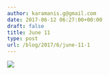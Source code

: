 ```yaml
---
author: karamanis.g@gmail.com
date: 2017-06-12 06:27:00+00:00
draft: false
title: June 11
type: post
url: /blog/2017/6/june-11-1
---
```


![](https://images.squarespace-cdn.com/content/v1/4f3f61bae4b063b909445965/1497205683697-M1YEBBS1DPZBNRZEQVY5/ke17ZwdGBToddI8pDm48kLSERMgCVymnItqhne5EfYV7gQa3H78H3Y0txjaiv_0fDoOvxcdMmMKkDsyUqMSsMWxHk725yiiHCCLfrh8O1z5QHyNOqBUUEtDDsRWrJLTmMCg6RGY8TrcVSOIk4QoDPnvjthEs8TAhVmYN7i_-QaEW7L_Q40KNxq4S2FLq3V0y/image-asset.jpeg?format=original)

